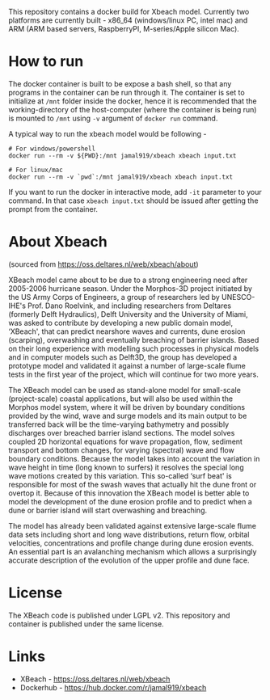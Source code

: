 This repository contains a docker build for Xbeach model. Currently two platforms are currently built - x86_64 (windows/linux PC, intel mac) and ARM (ARM based servers, RaspberryPI, M-series/Apple silicon Mac).

# How to run
The docker container is built to be expose a bash shell, so that any programs in the container can be run through it. The container is set to initialize at `/mnt` folder inside the docker, hence it is recommended that the working-directory of the host-computer (where the container is being run) is mounted to `/mnt` using `-v` argument of `docker run` command.

A typical way to run the xbeach model would be following - 

```
# For windows/powershell
docker run --rm -v ${PWD}:/mnt jamal919/xbeach xbeach input.txt

# For linux/mac
docker run --rm -v `pwd`:/mnt jamal919/xbeach xbeach input.txt
```

If you want to run the docker in interactive mode, add `-it` parameter to your command. In that case `xbeach input.txt` should be issued after getting the prompt from the container.

# About Xbeach
(sourced from https://oss.deltares.nl/web/xbeach/about)

XBeach model came about to be due to a strong engineering need after 2005-2006 hurricane season. Under the Morphos-3D project initiated by the US Army Corps of Engineers, a group of researchers led by UNESCO-IHE's Prof. Dano Roelvink, and including researchers from Deltares (formerly Delft Hydraulics), Delft University and the University of Miami, was asked to contribute by developing a new public domain model, ‘XBeach', that can predict nearshore waves and currents, dune erosion (scarping), overwashing and eventually breaching of barrier islands. Based on their long experience with modelling such processes in physical models and in computer models such as Delft3D, the group has developed a prototype model and validated it against a number of large-scale flume tests in the first year of the project, which will continue for two more years.

The XBeach model can be used as stand-alone model for small-scale (project-scale) coastal applications, but will also be used within the Morphos model system, where it will be driven by boundary conditions provided by the wind, wave and surge models and its main output to be transferred back will be the time-varying bathymetry and possibly discharges over breached barrier island sections. The model solves coupled 2D horizontal equations for wave propagation, flow, sediment transport and bottom changes, for varying (spectral) wave and flow boundary conditions. Because the model takes into account the variation in wave height in time (long known to surfers) it resolves the special long wave motions created by this variation. This so-called ‘surf beat' is responsible for most of the swash waves that actually hit the dune front or overtop it. Because of this innovation the XBeach model is better able to model the development of the dune erosion profile and to predict when a dune or barrier island will start overwashing and breaching.

The model has already been validated against extensive large-scale flume data sets including short and long wave distributions, return flow, orbital velocities, concentrations and profile change during dune erosion events. An essential part is an avalanching mechanism which allows a surprisingly accurate description of the evolution of the upper profile and dune face.

# License
The XBeach code is published under LGPL v2. This repository and container is published under the same license.

# Links
- XBeach - https://oss.deltares.nl/web/xbeach
- Dockerhub - https://hub.docker.com/r/jamal919/xbeach